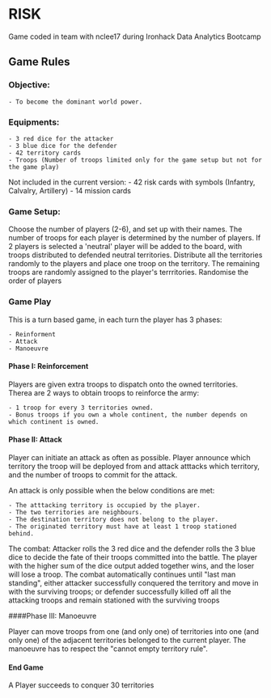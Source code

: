 
# RISK

Game coded in team with nclee17 during Ironhack Data Analytics Bootcamp


## Game Rules

### Objective:

	- To become the dominant world power.

### Equipments:

	- 3 red dice for the attacker
	- 3 blue dice for the defender
	- 42 territory cards
	- Troops (Number of troops limited only for the game setup but not for the game play) 
Not included in the current version:
	- 42 risk cards with symbols (Infantry, Calvalry, Artillery)
	- 14 mission cards

### Game Setup:

Choose the number of players (2-6), and set up with their names.
The number of troops for each player is determined by the number of players.
If 2 players is selected a 'neutral' player will be added to the board, with troops distributed to defended neutral territories.
Distribute all the territories randomly to the players and place one troop on the territory.
The remaining troops are randomly assigned to the player's terrritories.
Randomise the order of players

### Game Play

This is a turn based game, in each turn the player has 3 phases:

	- Reinforment
	- Attack
	- Manoeuvre
	
#### Phase I: Reinforcement

Players are given extra troops to dispatch onto the owned territories. Therea are 2 ways to obtain troops to reinforce the army:

	- 1 troop for every 3 territories owned.
	- Bonus troops if you own a whole continent, the number depends on which continent is owned.

#### Phase II: Attack

Player can initiate an attack as often as possible. Player announce which territory the troop will be deployed from and attack atttacks which territory, and the number of troops to commit for the attack.

An attack is only possible when the below conditions are met:

	- The atttacking territory is occupied by the player.
	- The two territories are neighbours.
	- The destination territory does not belong to the player.
	- The originated territory must have at least 1 troop stationed behind.

The combat:
Attacker rolls the 3 red dice and the defender rolls the 3 blue dice to decide the fate of their troops committed into the battle.
The player with the higher sum of the dice output added together wins, and the loser will lose a troop.
The combat automatically continues until "last man standing", either attacker successfully conquered the territory and move in with the surviving troops; or defender successfully killed off all the attacking troops and remain stationed with the surviving troops

####Phase III: Manoeuvre

Player can move troops from one (and only one) of territories into one (and only one) of the adjacent territories belonged to the current player. The manoeuvre has to respect the "cannot empty territory rule".

#### End Game

A Player succeeds to conquer 30 territories
